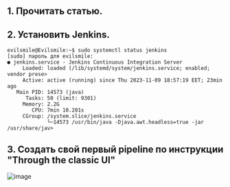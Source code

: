 ## 1. Прочитать статью.
## 2. Установить Jenkins.
```
evilsmile@Evilsmile:~$ sudo systemctl status jenkins
[sudo] пароль для evilsmile: 
● jenkins.service - Jenkins Continuous Integration Server
     Loaded: loaded (/lib/systemd/system/jenkins.service; enabled; vendor prese>
     Active: active (running) since Thu 2023-11-09 18:57:19 EET; 23min ago
   Main PID: 14573 (java)
      Tasks: 50 (limit: 9301)
     Memory: 2.2G
        CPU: 7min 10.201s
     CGroup: /system.slice/jenkins.service
             └─14573 /usr/bin/java -Djava.awt.headless=true -jar /usr/share/jav>
```
## 3. Создать свой первый pipeline по инструкции "Through the classic UI"
![image](https://github.com/tms-dos17-onl/Eugene-stasiukevich/assets/100120414/99ffd8ee-b37d-40ac-8d2e-9e67f1929462)

